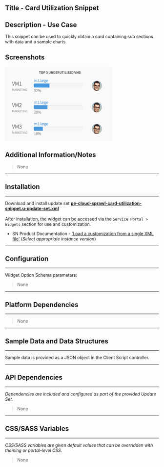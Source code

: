 ## Title - Card Utilization Snippet

## Description - Use Case

This snippet can be used to quickly obtain a card containing sub sections with data and a sample charts.

## Screenshots
![](../images/pe-cloud-sprawl-card-utilization-snippet.png)

## Additional Information/Notes 
> None
---
## Installation
---
Download and install update set **[pe-cloud-sprawl-card-utilization-snippet.u-update-set.xml](pe-cloud-sprawl-card-utilization-snippet.u-update-set.xml)** <br/><br/>
After installation, the widget can be accessed via the `Service Portal > Widgets` section for use and customization.<br/>
* SN Product Documentation - ['Load a customization from a single XML file'](https://docs.servicenow.com/search?q=Load+a+customization+from+a+single+XML+file)   (<i>Select appropriate instance version</i>)

---
## Configuration
---
Widget Option Schema parameters:
> None
---
## Platform Dependencies
---
> None
---
## Sample Data and Data Structures
---
Sample data is provided as a JSON object in the Client Script controller.

---
## API Dependencies
---
<i>Dependencies are included and configured as part of the provided Update Set.</i>
> None
---
## CSS/SASS Variables
---
_CSS/SASS variables are given default values that can be overridden with theming or portal-level CSS._
> None